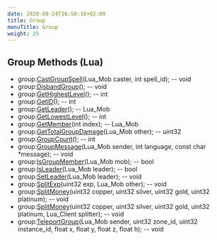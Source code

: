 ```yaml
---
date: 2020-08-24T16:50:16+02:00
title: Group
menuTitle: Group
weight: 25
---
```


## Group Methods (Lua)
- group:[CastGroupSpell](castgroupspell)(Lua_Mob caster, int spell_id); -- void
- group:[DisbandGroup](disbandgroup)(); -- void
- group:[GetHighestLevel](gethighestlevel)(); -- int
- group:[GetID](getid)(); -- int
- group:[GetLeader](getleader)(); -- Lua_Mob
- group:[GetLowestLevel](getlowestlevel)(); -- int
- group:[GetMember](getmember)(int index); -- Lua_Mob
- group:[GetTotalGroupDamage](gettotalgroupdamage)(Lua_Mob other); -- uint32
- group:[GroupCount](groupcount)(); -- int
- group:[GroupMessage](groupmessage)(Lua_Mob sender, int language, const char *message); -- void
- group:[IsGroupMember](isgroupmember)(Lua_Mob mob); -- bool
- group:[IsLeader](isleader)(Lua_Mob leader); -- bool
- group:[SetLeader](setleader)(Lua_Mob leader); -- void
- group:[SplitExp](splitexp)(uint32 exp, Lua_Mob other); -- void
- group:[SplitMoney](splitmoney)(uint32 copper, uint32 silver, uint32 gold, uint32 platinum); -- void
- group:[SplitMoney](splitmoney)(uint32 copper, uint32 silver, uint32 gold, uint32 platinum, Lua_Client splitter); -- void
- group:[TeleportGroup](teleportgroup)(Lua_Mob sender, uint32 zone_id, uint32 instance_id, float x, float y, float z, float h); -- void